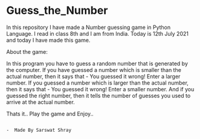 # Guess_the_Number
In this repository I have made a Number guessing game in Python Language. 
I read in class 8th and I am from India. Today is 12th July 2021 and today I have made this game.

About the game:

In this program you have to guess a random number that is generated by the computer. 
If you have guessed a number which is smaller than the actual number, then it says that - You guessed it wrong! Enter a larger number.
If you guessed a number which is larger than the actual number, then it says that - You guessed it wrong! Enter a smaller number.
And if you guessed the right number, then it tells the number of guesses you used to arrive at the actual number.

Thats it.. Play the game and Enjoy..


                                                                                -  Made By Sarswat Shray
